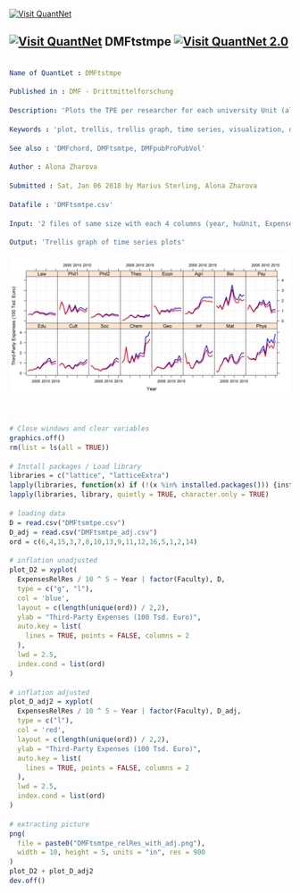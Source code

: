 
[<img src="https://github.com/QuantLet/Styleguide-and-Validation-procedure/blob/master/pictures/banner.png" alt="Visit QuantNet">](http://quantlet.de/index.php?p=info)

## [<img src="https://github.com/QuantLet/Styleguide-and-Validation-procedure/blob/master/pictures/qloqo.png" alt="Visit QuantNet">](http://quantlet.de/) **DMFtstmpe** [<img src="https://github.com/QuantLet/Styleguide-and-Validation-procedure/blob/master/pictures/QN2.png" width="60" alt="Visit QuantNet 2.0">](http://quantlet.de/d3/ia)


```yaml

Name of QuantLet : DMFtstmpe

Published in : DMF - Drittmittelforschung

Description: 'Plots the TPE per researcher for each university Unit (also inflation adjusted)'

Keywords : 'plot, trellis, trellis graph, time series, visualization, data visualization, analysis, discriptive methods, graphical representation, discriptive, descriptive-statistics'

See also : 'DMFchord, DMFtsmtpe, DMFpubProPubVol'

Author : Alona Zharova

Submitted : Sat, Jan 06 2018 by Marius Sterling, Alona Zharova

Datafile : 'DMFtsmtpe.csv'

Input: '2 files of same size with each 4 columns (year, huUnit, Expenses, Expenses relative to number of researcher)'

Output: 'Trellis graph of time series plots'
```

![Picture1](DMFtsmtpe_relRes_with_adj.png)


```r


# Close windows and clear variables
graphics.off()
rm(list = ls(all = TRUE))

# Install packages / Load library
libraries = c("lattice", "latticeExtra")
lapply(libraries, function(x) if (!(x %in% installed.packages())) {install.packages(x)})
lapply(libraries, library, quietly = TRUE, character.only = TRUE)

# loading data
D = read.csv("DMFtsmtpe.csv")
D_adj = read.csv("DMFtsmtpe_adj.csv")
ord = c(6,4,15,3,7,8,10,13,9,11,12,16,5,1,2,14)

# inflation unadjusted 
plot_D2 = xyplot(
  ExpensesRelRes / 10 ^ 5 ~ Year | factor(Faculty), D,
  type = c("g", "l"),
  col = 'blue',
  layout = c(length(unique(ord)) / 2,2),
  ylab = "Third-Party Expenses (100 Tsd. Euro)",
  auto.key = list(
    lines = TRUE, points = FALSE, columns = 2
  ),
  lwd = 2.5,
  index.cond = list(ord)
)

# inflation adjusted
plot_D_adj2 = xyplot(
  ExpensesRelRes / 10 ^ 5 ~ Year | factor(Faculty), D_adj,
  type = c("l"),
  col = 'red',
  layout = c(length(unique(ord)) / 2,2),
  ylab = "Third-Party Expenses (100 Tsd. Euro)",
  auto.key = list(
    lines = TRUE, points = FALSE, columns = 2
  ),
  lwd = 2.5,
  index.cond = list(ord)
)

# extracting picture
png(
  file = paste0("DMFtsmtpe_relRes_with_adj.png"),
  width = 10, height = 5, units = "in", res = 900
)
plot_D2 + plot_D_adj2
dev.off()
        
```
